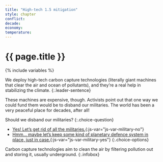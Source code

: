 ```yaml
---
title: "High-tech 1.5 mitigation"
style: chapter
conflict: 
decade: 
economy: 
temperature: 
---
```


<h1>{{ page.title }}</h1>

{% include variables %}

We deploy high-tech carbon capture technologies (literally giant machines that clear the air and ocean of pollutants), and they’re a real help in stabilizing the climate.
{:.leader-sentence}

These machines are expensive, though. Activists point out that one way we could fund them would be to disband our militaries. The world has been a very peaceful place for decades, after all!

Should we disband our militaries?
{:.choice-question}

- [Yes! Let’s get rid of all the militaries.](chapter_disband-the-militaries.html){:js-var="js-var-military-no"}
- [Hmm… maybe let’s keep some kind of planetary defence system in place, just in case.](chapter_disband-the-militaries.html){:js-var="js-var-military-yes"}
{:.choice-options}

Carbon capture technologies aim to clean the air by filtering pollution out and storing it, usually underground.
{:.infobox}
